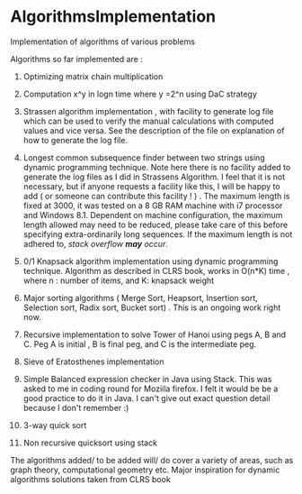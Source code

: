 # AlgorithmsImplementation
Implementation of algorithms of various problems

Algorithms so far implemented are :

1. Optimizing matrix chain multiplication

2. Computation x^y in logn time where y =2^n using DaC strategy

3. Strassen algorithm implementation , with facility to generate log file which can be used to verify the manual calculations with computed values and vice versa. See the description of the file on explanation of how to generate the log file.

4. Longest common subsequence finder between two strings using dynamic programming technique. Note here there is no facility added to generate the log files as I did in Strassens Algorithm. I feel that it is not necessary, but if anyone requests a facility like this, I will be happy to add ( or someone can contribute this facility ! ) . The maximum length is fixed at 3000, it was tested on a 8 GB RAM machine with i7 processor and Windows 8.1. Dependent on machine configuration, the maximum length allowed may need to be reduced, please take care of this before specifying extra-ordinarily long sequences. If the maximum length is not adhered to, <em>stack overflow <b>may</b> occur</em>.

5. 0/1 Knapsack algorithm implementation using dynamic programming technique. Algorithm as described in CLRS book, works in O(n*K) time , where n : number of items, and K: knapsack weight

6. Major sorting algorithms ( Merge Sort, Heapsort, Insertion sort, Selection sort, Radix sort, Bucket sort) . This is an ongoing work right now.

7. Recursive implementation to solve Tower of Hanoi using pegs A, B and C. Peg A is initial , B is final peg, and C is the intermediate peg. 

8. Sieve of Eratosthenes implementation

9. Simple Balanced expression checker in Java using Stack. This was asked to me in coding round for Moziila firefox. I felt it would be be a good practice to do it in Java. I can't give out exact question detail because I don't remember :)

10. 3-way quick sort

11. Non recursive quicksort using stack

The algorithms added/ to be added will/ do cover a variety of areas, such as graph theory, computational geometry etc.
Major inspiration for dynamic algorithms solutions taken from CLRS book

